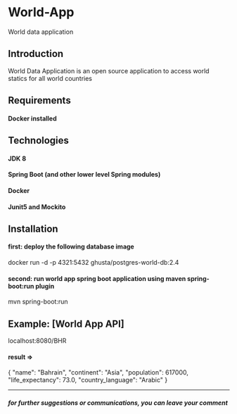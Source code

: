 # World-App
World data application

## Introduction
World Data Application is an open source application to access world statics for all world countries 

## Requirements
#### Docker installed

## Technologies
#### JDK 8
#### Spring Boot (and other lower level Spring modules)
#### Docker
#### Junit5 and Mockito

## Installation
#### first: deploy the following database image 
docker run -d -p 4321:5432 ghusta/postgres-world-db:2.4
#### second: run world app spring boot application using maven spring-boot:run plugin 
mvn spring-boot:run

## Example: [World App API]

localhost:8080/BHR
#### result =>
{
    "name": "Bahrain",
    "continent": "Asia",
    "population": 617000,
    "life_expectancy": 73.0,
    "country_language": "Arabic"
}

----------------------------------------------------------------------------

##### for further suggestions or communications, you can leave your comment
